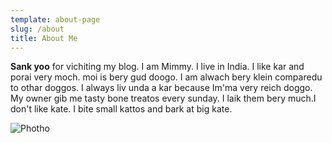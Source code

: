 ```yaml
---
template: about-page
slug: /about
title: About Me
---
```

**Sank yoo** for vichiting my blog. I am Mimmy. I live in India. I like kar and porai very moch. moi is bery gud doogo.  I am alwach bery klein comparedu to othar doggos. I always liv unda a kar because Im'ma very reich doggo.
My owner gib me tasty bone treatos every sunday. I laik them bery much.I don't like kate. I bite small kattos and bark at big kate.


![Photho](/assets/about.jpg "Beuootyfool Me!")
